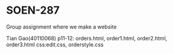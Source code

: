 # SOEN-287
 Group assignment where we make a website




Tian Gao(40110068)
p11-12: orders.html, order1.html, order2.html, order3.html css:edit.css, orderstyle.css




